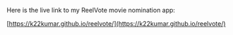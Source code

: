 Here is the live link to my ReelVote movie nomination app:

[https://k22kumar.github.io/reelvote/](https://k22kumar.github.io/reelvote/)
